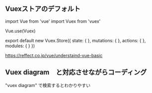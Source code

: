 ## Vuexストアのデフォルト

import Vue from 'vue'
import Vuex from 'vuex'

Vue.use(Vuex)

export default new Vuex.Store({
  state: {
  },
  mutations: {
  },
  actions: {
  },
  modules: {
  }
})

https://reffect.co.jp/vue/understaind-vue-basic

## Vuex diagram　と対応させながらコーディング
"vuex diagram" で検索するとわかりやすい
